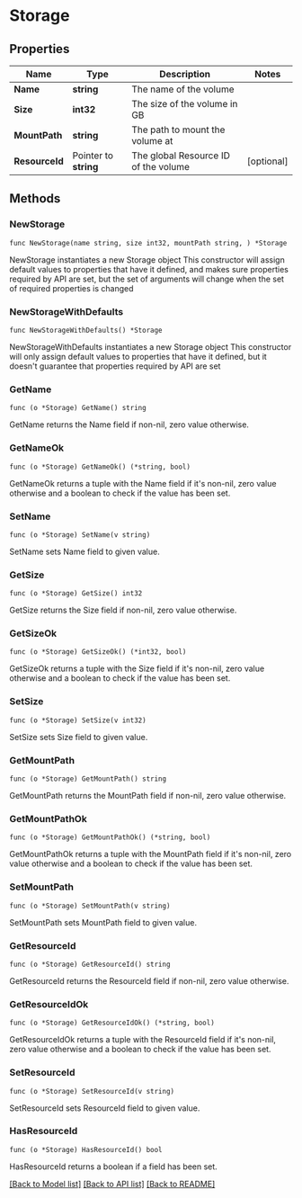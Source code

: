 # Storage

## Properties

Name | Type | Description | Notes
------------ | ------------- | ------------- | -------------
**Name** | **string** | The name of the volume | 
**Size** | **int32** | The size of the volume in GB | 
**MountPath** | **string** | The path to mount the volume at | 
**ResourceId** | Pointer to **string** | The global Resource ID of the volume | [optional] 

## Methods

### NewStorage

`func NewStorage(name string, size int32, mountPath string, ) *Storage`

NewStorage instantiates a new Storage object
This constructor will assign default values to properties that have it defined,
and makes sure properties required by API are set, but the set of arguments
will change when the set of required properties is changed

### NewStorageWithDefaults

`func NewStorageWithDefaults() *Storage`

NewStorageWithDefaults instantiates a new Storage object
This constructor will only assign default values to properties that have it defined,
but it doesn't guarantee that properties required by API are set

### GetName

`func (o *Storage) GetName() string`

GetName returns the Name field if non-nil, zero value otherwise.

### GetNameOk

`func (o *Storage) GetNameOk() (*string, bool)`

GetNameOk returns a tuple with the Name field if it's non-nil, zero value otherwise
and a boolean to check if the value has been set.

### SetName

`func (o *Storage) SetName(v string)`

SetName sets Name field to given value.


### GetSize

`func (o *Storage) GetSize() int32`

GetSize returns the Size field if non-nil, zero value otherwise.

### GetSizeOk

`func (o *Storage) GetSizeOk() (*int32, bool)`

GetSizeOk returns a tuple with the Size field if it's non-nil, zero value otherwise
and a boolean to check if the value has been set.

### SetSize

`func (o *Storage) SetSize(v int32)`

SetSize sets Size field to given value.


### GetMountPath

`func (o *Storage) GetMountPath() string`

GetMountPath returns the MountPath field if non-nil, zero value otherwise.

### GetMountPathOk

`func (o *Storage) GetMountPathOk() (*string, bool)`

GetMountPathOk returns a tuple with the MountPath field if it's non-nil, zero value otherwise
and a boolean to check if the value has been set.

### SetMountPath

`func (o *Storage) SetMountPath(v string)`

SetMountPath sets MountPath field to given value.


### GetResourceId

`func (o *Storage) GetResourceId() string`

GetResourceId returns the ResourceId field if non-nil, zero value otherwise.

### GetResourceIdOk

`func (o *Storage) GetResourceIdOk() (*string, bool)`

GetResourceIdOk returns a tuple with the ResourceId field if it's non-nil, zero value otherwise
and a boolean to check if the value has been set.

### SetResourceId

`func (o *Storage) SetResourceId(v string)`

SetResourceId sets ResourceId field to given value.

### HasResourceId

`func (o *Storage) HasResourceId() bool`

HasResourceId returns a boolean if a field has been set.


[[Back to Model list]](../README.md#documentation-for-models) [[Back to API list]](../README.md#documentation-for-api-endpoints) [[Back to README]](../README.md)


